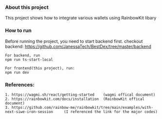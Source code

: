 ### About this project

This project shows how to integrate various wallets using RainbowKit libary

### How to run

Before running the project, you need to start backend first. checkout backend:
https://github.com/JanessaTech/BestDex/tree/master/backend

```
For backend, run
npm run ts-start-local

For frontend(this project), run:
npm run dev

```

### References:

```
1. https://wagmi.sh/react/getting-started    (wagmi offical document)
2. https://rainbowkit.com/docs/installation  (RainbowKit offical document)
3. https://github.com/rainbow-me/rainbowkit/tree/main/examples/with-next-siwe-iron-session     (I referenced the link for the major codes)
```
